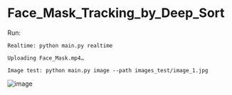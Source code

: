 # Face_Mask_Tracking_by_Deep_Sort

Run: 

    Realtime: python main.py realtime 
    
    Uploading Face_Mask.mp4…

    Image test: python main.py image --path images_test/image_1.jpg

![image](https://user-images.githubusercontent.com/73431832/131263697-f83e9fa7-d662-41ba-b54f-3b0afbd779ff.png)

